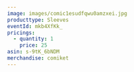 ```yaml
---
image: images/comic1esudfqwu0amzxei.jpg
producttype: Sleeves
eventId: mkb4XfKk_
pricings:
  - quantity: 1
    price: 25
asin: s-9tK_6bNDM
merchandise: comiket
---
```


